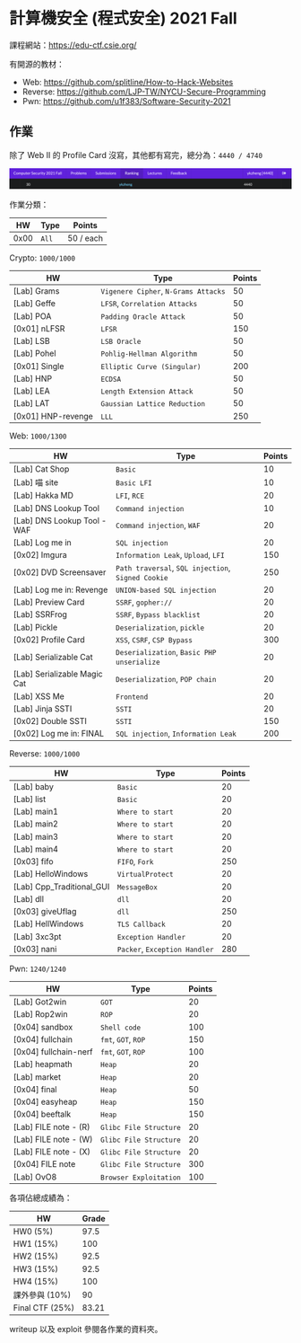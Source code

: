# 計算機安全 (程式安全) 2021 Fall

課程網站：https://edu-ctf.csie.org/

有開源的教材：

- Web: https://github.com/splitline/How-to-Hack-Websites
- Reverse: https://github.com/LJP-TW/NYCU-Secure-Programming
- Pwn: https://github.com/u1f383/Software-Security-2021

## 作業

除了 Web II 的 Profile Card 沒寫，其他都有寫完，總分為：`4440 / 4740`

![](images/rank.png)

作業分類：

| HW   | Type  | Points    |
| ---- | ----- | --------- |
| 0x00 | `All` | 50 / each |

Crypto: `1000/1000`

| HW                 | Type                                 | Points |
| ------------------ | ------------------------------------ | ------ |
| [Lab] Grams        | `Vigenere Cipher`, `N-Grams Attacks` | 50     |
| [Lab] Geffe        | `LFSR`, `Correlation Attacks`        | 50     |
| [Lab] POA          | `Padding Oracle Attack`              | 50     |
| [0x01] nLFSR       | `LFSR`                               | 150    |
| [Lab] LSB          | `LSB Oracle`                         | 50     |
| [Lab] Pohel        | `Pohlig-Hellman Algorithm`           | 50     |
| [0x01] Single      | `Elliptic Curve (Singular)`          | 200    |
| [Lab] HNP          | `ECDSA`                              | 50     |
| [Lab] LEA          | `Length Extension Attack`            | 50     |
| [Lab] LAT          | `Gaussian Lattice Reduction`         | 50     |
| [0x01] HNP-revenge | `LLL`                                | 250    |

Web: `1000/1300`

| HW                           | Type                                               | Points |
| ---------------------------- | -------------------------------------------------- | ------ |
| [Lab] Cat Shop               | `Basic`                                            | 10     |
| [Lab] 喵 site                | `Basic LFI`                                        | 10     |
| [Lab] Hakka MD               | `LFI`, `RCE`                                       | 20     |
| [Lab] DNS Lookup Tool        | `Command injection`                                | 10     |
| [Lab] DNS Lookup Tool - WAF  | `Command injection`, `WAF`                         | 20     |
| [Lab] Log me in              | `SQL injection`                                    | 20     |
| [0x02] Imgura                | `Information Leak`, `Upload`, `LFI`                | 150    |
| [0x02] DVD Screensaver       | `Path traversal`, `SQL injection`, `Signed Cookie` | 250    |
| [Lab] Log me in: Revenge     | `UNION-based SQL injection`                        | 20     |
| [Lab] Preview Card           | `SSRF`, `gopher://`                                | 20     |
| [Lab] SSRFrog                | `SSRF`, `Bypass blacklist`                         | 20     |
| [Lab] Pickle                 | `Deserialization`, `pickle`                        | 20     |
| [0x02] Profile Card          | `XSS`, `CSRF`, `CSP Bypass`                        | 300    |
| [Lab] Serializable Cat       | `Deserialization`, `Basic PHP unserialize`         | 20     |
| [Lab] Serializable Magic Cat | `Deserialization`, `POP chain`                     | 20     |
| [Lab] XSS Me                 | `Frontend`                                         | 20     |
| [Lab] Jinja SSTI             | `SSTI`                                             | 20     |
| [0x02] Double SSTI           | `SSTI`                                             | 150    |
| [0x02] Log me in: FINAL      | `SQL injection`, `Information Leak`                | 200    |

Reverse: `1000/1000`

| HW                        | Type                          | Points |
| ------------------------- | ----------------------------- | ------ |
| [Lab] baby                | `Basic`                       | 20     |
| [Lab] list                | `Basic`                       | 20     |
| [Lab] main1               | `Where to start`              | 20     |
| [Lab] main2               | `Where to start`              | 20     |
| [Lab] main3               | `Where to start`              | 20     |
| [Lab] main4               | `Where to start`              | 20     |
| [0x03] fifo               | `FIFO`, `Fork`                | 250    |
| [Lab] HelloWindows        | `VirtualProtect`              | 20     |
| [Lab] Cpp_Traditional_GUI | `MessageBox`                  | 20     |
| [Lab] dll                 | `dll`                         | 20     |
| [0x03] giveUflag          | `dll`                         | 250    |
| [Lab] HellWindows         | `TLS Callback`                | 20     |
| [Lab] 3xc3pt              | `Exception Handler`           | 20     |
| [0x03] nani               | `Packer`, `Exception Handler` | 280    |

Pwn: `1240/1240`

| HW                    | Type                   | Points |
| --------------------- | ---------------------- | ------ |
| [Lab] Got2win         | `GOT`                  | 20     |
| [Lab] Rop2win         | `ROP`                  | 20     |
| [0x04] sandbox        | `Shell code`           | 100    |
| [0x04] fullchain      | `fmt`, `GOT`, `ROP`    | 150    |
| [0x04] fullchain-nerf | `fmt`, `GOT`, `ROP`    | 100    |
| [Lab] heapmath        | `Heap`                 | 20     |
| [Lab] market          | `Heap`                 | 20     |
| [0x04] final          | `Heap`                 | 50     |
| [0x04] easyheap       | `Heap`                 | 150    |
| [0x04] beeftalk       | `Heap`                 | 150    |
| [Lab] FILE note - (R) | `Glibc File Structure` | 20     |
| [Lab] FILE note - (W) | `Glibc File Structure` | 20     |
| [Lab] FILE note - (X) | `Glibc File Structure` | 20     |
| [0x04] FILE note      | `Glibc File Structure` | 300    |
| [Lab] OvO8            | `Browser Exploitation` | 100    |

各項佔總成績為：

| HW              | Grade |
| --------------- | ----- |
| HW0 (5%)        | 97.5  |
| HW1 (15%)       | 100   |
| HW2 (15%)       | 92.5  |
| HW3 (15%)       | 92.5  |
| HW4 (15%)       | 100   |
| 課外參與 (10%)  | 90    |
| Final CTF (25%) | 83.21 |

writeup 以及 exploit 參閱各作業的資料夾。
